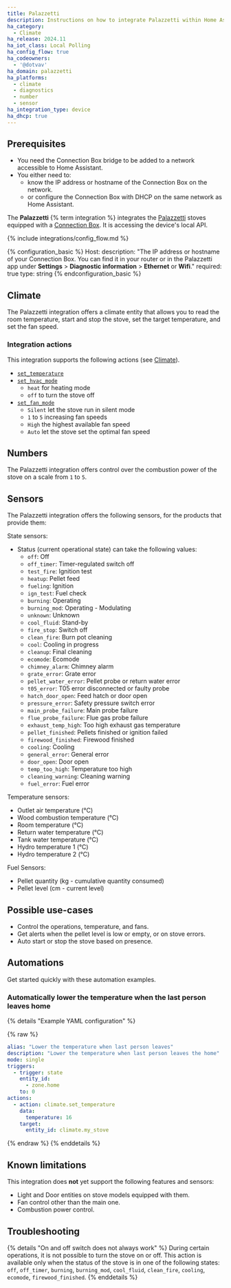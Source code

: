 ```yaml
---
title: Palazzetti
description: Instructions on how to integrate Palazzetti within Home Assistant.
ha_category:
  - Climate
ha_release: 2024.11
ha_iot_class: Local Polling
ha_config_flow: true
ha_codeowners:
  - '@dotvav'
ha_domain: palazzetti
ha_platforms:
  - climate
  - diagnostics
  - number
  - sensor
ha_integration_type: device
ha_dhcp: true
---
```


## Prerequisites

- You need the Connection Box bridge to be added to a network accessible to Home Assistant.
- You either need to:
  - know the IP address or hostname of the Connection Box on the network.
  - or configure the Connection Box with DHCP on the same network as Home Assistant.

The **Palazzetti** {% term integration %} integrates the [Palazzetti](https://palazzettigroup.com/)
stoves equipped with a [Connection Box](https://palazzettigroup.com/research-and-development/app/).
It is accessing the device's local API.

{% include integrations/config_flow.md %}

{% configuration_basic %}
Host:
  description: "The IP address or hostname of your Connection Box. You can find it in your router or in the Palazzetti app under **Settings** > **Diagnostic information** > **Ethernet** or **Wifi**."
  required: true
  type: string
{% endconfiguration_basic %}

## Climate

The Palazzetti integration offers a climate entity that allows you to read the
room temperature, start and stop the stove, set the target temperature, and set
the fan speed.

### Integration actions

This integration supports the following actions (see [Climate](/integrations/climate/)).

- [`set_temperature`](/integrations/climate/#action-climateset_temperature)
- [`set_hvac_mode`](/integrations/climate/#action-climateset_hvac_mode)
  - `heat` for heating mode
  - `off` to turn the stove off
- [`set_fan_mode`](/integrations/climate/#action-climateset_fan_mode)
  - `Silent` let the stove run in silent mode
  - `1` to `5` increasing fan speeds
  - `High` the highest available fan speed
  - `Auto` let the stove set the optimal fan speed

## Numbers

The Palazzetti integration offers control over the combustion power of the stove on a scale from `1` to `5`.

## Sensors

The Palazzetti integration offers the following sensors, for the products that provide them:

State sensors:

- Status (current operational state) can take the following values:
  - `off`: Off
  - `off_timer`: Timer-regulated switch off
  - `test_fire`: Ignition test
  - `heatup`: Pellet feed
  - `fueling`: Ignition
  - `ign_test`: Fuel check
  - `burning`: Operating
  - `burning_mod`: Operating - Modulating
  - `unknown`: Unknown
  - `cool_fluid`: Stand-by
  - `fire_stop`: Switch off
  - `clean_fire`: Burn pot cleaning
  - `cool`: Cooling in progress
  - `cleanup`: Final cleaning
  - `ecomode`: Ecomode
  - `chimney_alarm`: Chimney alarm
  - `grate_error`: Grate error
  - `pellet_water_error`: Pellet probe or return water error
  - `t05_error`: T05 error disconnected or faulty probe
  - `hatch_door_open`: Feed hatch or door open
  - `pressure_error`: Safety pressure switch error
  - `main_probe_failure`: Main probe failure
  - `flue_probe_failure`: Flue gas probe failure
  - `exhaust_temp_high`: Too high exhaust gas temperature
  - `pellet_finished`: Pellets finished or ignition failed
  - `firewood_finished`: Firewood finished
  - `cooling`: Cooling
  - `general_error`: General error
  - `door_open`: Door open
  - `temp_too_high`: Temperature too high
  - `cleaning_warning`: Cleaning warning
  - `fuel_error`: Fuel error
  
Temperature sensors:

- Outlet air temperature (°C)
- Wood combustion temperature (°C)
- Room temperature (°C)
- Return water temperature (°C)
- Tank water temperature (°C)
- Hydro temperature 1 (°C)
- Hydro temperature 2 (°C)

Fuel Sensors:

- Pellet quantity (kg - cumulative quantity consumed)
- Pellet level (cm - current level)

## Possible use-cases

- Control the operations, temperature, and fans.
- Get alerts when the pellet level is low or empty, or on stove errors.
- Auto start or stop the stove based on presence.

## Automations

Get started quickly with these automation examples.

### Automatically lower the temperature when the last person leaves home

{% details "Example YAML configuration" %}

{% raw %}

```yaml
alias: "Lower the temperature when last person leaves"
description: "Lower the temperature when last person leaves the home"
mode: single
triggers:
  - trigger: state
    entity_id:
      - zone.home
    to: 0
actions:
  - action: climate.set_temperature
    data:
      temperature: 16
    target:
      entity_id: climate.my_stove
```

{% endraw %} {% enddetails %}

## Known limitations

This integration does **not** yet support the following features and sensors:

- Light and Door entities on stove models equipped with them.
- Fan control other than the main one.
- Combustion power control.

## Troubleshooting

{% details "On and off switch does not always work" %}
During certain operations, it is not possible to turn the stove on or off. This action is available
only when the status of the stove is in one of the following states: `off`, `off_timer`, `burning`, `burning_mod`, `cool_fluid`,
`clean_fire`, `cooling`, `ecomode`, `firewood_finished`.
{% enddetails %}

